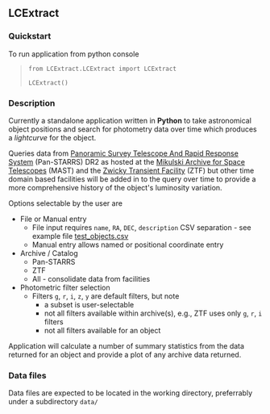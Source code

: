 ## LCExtract
### Quickstart
To run application from python console 
>`from LCExtract.LCExtract import LCExtract`
> 
>`LCExtract()`
### Description
Currently a standalone application written in **Python** to take astronomical object positions and search for photometry 
data over time which produces a _lightcurve_ for the object.

Queries data from [Panoramic Survey Telescope And Rapid Response System](https://panstarrs.ifa.hawaii.edu/pswww/) 
(Pan-STARRS) DR2 as hosted at the [Mikulski Archive for Space Telescopes](https://archive.stsci.edu) (MAST) and the 
[Zwicky Transient Facility](https://www.ztf.caltech.edu) (ZTF) but other time domain based facilities will be added in 
to the query over time to provide a more comprehensive history of the object's luminosity variation.

Options selectable by the user are
* File or Manual entry
  * File input requires `name`, `RA`, `DEC`, `description` CSV separation - see example file [test_objects.csv](https://github.com/Pommers/LCExtract/blob/master/data/test_objects.csv)
  * Manual entry allows named or positional coordinate entry
* Archive / Catalog 
  * Pan-STARRS
  * ZTF
  * All - consolidate data from facilities
* Photometric filter selection
  * Filters `g`, `r`, `i`, `z`, `y` are default filters, but note
    * a subset is user-selectable
    * not all filters available within archive(s), e.g., ZTF uses only `g`, `r`, `i` filters
    * not all filters available for an object

Application will calculate a number of summary statistics from the data returned for an object and provide a plot of any archive data returned.
### Data files
Data files are expected to be located in the working directory, preferrably under a subdirectory `data/`
